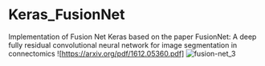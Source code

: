# Keras_FusionNet
Implementation of Fusion Net Keras based on the paper FusionNet: A deep fully residual convolutional neural network
for image segmentation in connectomics ![https://arxiv.org/pdf/1612.05360.pdf]
![fusion-net_3](https://user-images.githubusercontent.com/23358668/84339727-026adf00-abda-11ea-97e6-bed8b5d7e7d9.png)
